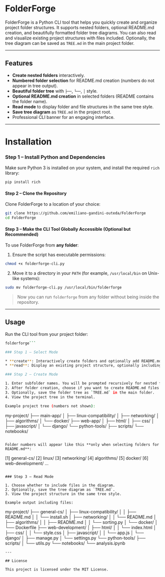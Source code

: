 # FolderForge

FolderForge is a Python CLI tool that helps you quickly create and organize project folder structures. It supports nested folders, optional README.md creation, and beautifully formatted folder tree diagrams. You can also read and visualize existing project structures with files included. Optionally, the tree diagram can be saved as `TREE.md` in the main project folder.

---

## Features

- **Create nested folders** interactively.
- **Numbered folder selection** for README.md creation (numbers do not appear in tree output).
- **Beautiful folder tree** with `├──`, `└──`, `│` style.
- **Optional README.md creation** in selected folders (README contains the folder name).
- **Read mode** to display folder and file structures in the same tree style.
- **Save tree diagram** as `TREE.md` in the project root.
- Professional CLI banner for an engaging interface.

---

# **Installation**

### Step 1 – Install Python and Dependencies

Make sure Python 3 is installed on your system, and install the required `rich` library:

```bash
pip install rich
```

#### Step 2 – Clone the Repository

Clone FolderForge to a location of your choice:

```bash
git clone https://github.com/emiliano-gandini-outeda/FolderForge
cd FolderForge
```

#### Step 3 – Make the CLI Tool Globally Accessible (Optional but Recommended)

To use FolderForge from **any folder**:

1. Ensure the script has executable permissions:

```bash
chmod +x folderforge-cli.py
```

2. Move it to a directory in your `PATH` (for example, `/usr/local/bin` on Unix-like systems):

```bash
sudo mv folderforge-cli.py /usr/local/bin/folderforge
```

> Now you can run `folderforge` from any folder without being inside the repository.

---

## Usage

Run the CLI tool from your project folder:

```bash
folderforge```

### Step 1 – Select Mode

* **create**: Interactively create folders and optionally add README.md files.
* **read**: Display an existing project structure, optionally including files.

### Step 2 – Create Mode

1. Enter subfolder names. You will be prompted recursively for nested folders.
2. After folder creation, choose if you want to create README.md files in selected folders. Folder numbers will be shown **only for selection purposes**.
3. Optionally, save the folder tree as `TREE.md` in the main folder.
4. View the project tree in the terminal.

Example project tree (numbers not shown):

```
my-project/
├── main-app/
│   ├── linux-compatibility/
│   ├── networking/
│   ├── algorithms/
│   └── docker/
├── web-app/
│   ├── html/
│   ├── css/
│   ├── javascript/
│   └── django/
└── python-tools/
    ├── scripts/
    └── notebooks/
```

Folder numbers will appear like this **only when selecting folders for README.md**:

```
[1] general-cs/
[2] linux/
[3] networking/
[4] algorithms/
[5] docker/
[6] web-development/
...
```

### Step 3 – Read Mode

1. Choose whether to include files in the diagram.
2. Optionally, save the tree diagram as `TREE.md`.
3. View the project structure in the same tree style.

Example output including files:

```
my-project/
├── general-cs/
│   ├── linux-compatibility/
│   │   ├── README.md
│   │   └── install.sh
│   ├── networking/
│   │   └── README.md
│   ├── algorithms/
│   │   ├── README.md
│   │   └── sorting.py
│   └── docker/
│       └── Dockerfile
├── web-development/
│   ├── html/
│   │   └── index.html
│   ├── css/
│   │   └── style.css
│   ├── javascript/
│   │   └── app.js
│   └── django/
│       ├── manage.py
│       └── settings.py
└── python-tools/
    ├── scripts/
    │   └── utils.py
    └── notebooks/
        └── analysis.ipynb

```
---

## License

This project is licensed under the MIT License.

